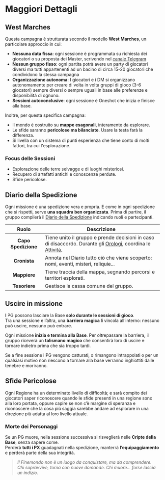 # Maggiori Dettagli

## West Marches

Questa campagna è strutturata secondo il modello **West Marches**, un particolare approccio in cui:

- **Nessuna data fissa**: ogni sessione è programmata su richiesta dei giocatori o su proposta dei Master, scrivendo
  nel [canale Telegram](https://t.me/+t4zoEcwTAxJlNjk0)
- **Nessun gruppo fisso**: ogni partita potrà avere un party di giocatori diversi ma tutti appartenenti ad un bacino di
  circa 15-20 giocatori che condividono la stessa campagna
- **Organizzazione autonoma**: I giocatori e i DM si organizzano autonomamente per creare di volta in volta gruppi di
  gioco (3-6 giocatori) sempre diversi o sempre uguali in base alle preferenze e disponibilità di ognuno.
- **Sessioni autoconclusive**: ogni sessione è Oneshot che inizia e finisce alla base.

Inoltre, per questa specifica campagna:

- Il mondo è costruito su **mappe esagonali**, interamente da esplorare.
- Le sfide saranno **pericolose ma bilanciate**. Usare la testa farà la differenza.
- Si livella con un sistema di punti esperienza che tiene conto di molti fattori, tra cui l'esplorazione.

### Focus delle Sessioni

- Esplorazione delle terre selvagge e di luoghi misteriosi.
- Recupero di artefatti antichi e conoscenze perdute.
- Sfide pericolose.

## Diario della Spedizione

Ogni missione è una spedizione vera e propria. E come in ogni spedizione che si rispetti, serve **una squadra ben
organizzata**. Prima di partire, il gruppo compilerà
il [Diario della Spedizione](https://drive.google.com/file/d/1GcmzTfg-_f2cZFPPqKcbCVEIE76l7IzL/view?usp=sharing)
indicando ruoli e partecipanti.

|        Ruolo        | Descrizione                                                                                                                                                                               |
|:-------------------:|-------------------------------------------------------------------------------------------------------------------------------------------------------------------------------------------|
| **Capo Spedizione** | Tiene unito il gruppo e prende decisioni in caso di disaccordo. Durante gli [Orologi](../E00-esplorazione#Orologi), coordina le [Attività](../E00-esplorazione#Cosa-fare-in-un-Orologio). |
|    **Cronista**     | Annota nel Diario tutto ciò che viene scoperto: nomi, eventi, misteri, reliquie...                                                                                                        |
|    **Mappiere**     | Tiene traccia della mappa, segnando percorsi e territori esplorati.                                                                                                                       |
|    **Tesoriere**    | Gestisce la cassa comune del gruppo.                                                                                                                                                      |

## Uscire in missione

I PG possono lasciare la Base **solo durante le sessioni di gioco**.  
Tra una sessione e l’altra, una **barriera magica** li vincola all’interno: nessuno può uscire, nessuno può entrare.

Ogni missione **inizia e termina alla Base**. Per oltrepassare la barriera, il gruppo riceverà un **talismano magico**
che consentirà loro di uscire e tornare indietro prima che sia troppo tardi.

Se a fine sessione i PG vengono catturati, o rimangono intrappolati o per un qualsiasi motivo non riescono a tornare
alla base verranno inghiottiti dalle tenebre e moriranno.

## Sfide Pericolose

Ogni Regione ha un determinato livello di difficoltà; e sarà compito dei giocatori saper riconoscere quando le sfide
presenti in una regione sono alla loro portata, oppure capire se non c’è margine di speranza e riconoscere che la cosa
più saggia sarebbe andare ad esplorare in una direzione più adatta al loro livello attuale.

### Morte dei Personaggi

Se un PG muore, nella sessione successiva si risveglierà nelle **Cripte della Base**, senza sapere come.  
Perderà **tutti i PX** guadagnati nella spedizione, manterrà **l’equipaggiamento** e perderà parte della sua integrità.

> _Il Finemondo non è un luogo da conquistare, ma da comprendere.  
Chi sopravvive, torna con nuove domande. Chi muore… forse lascia un indizio._
